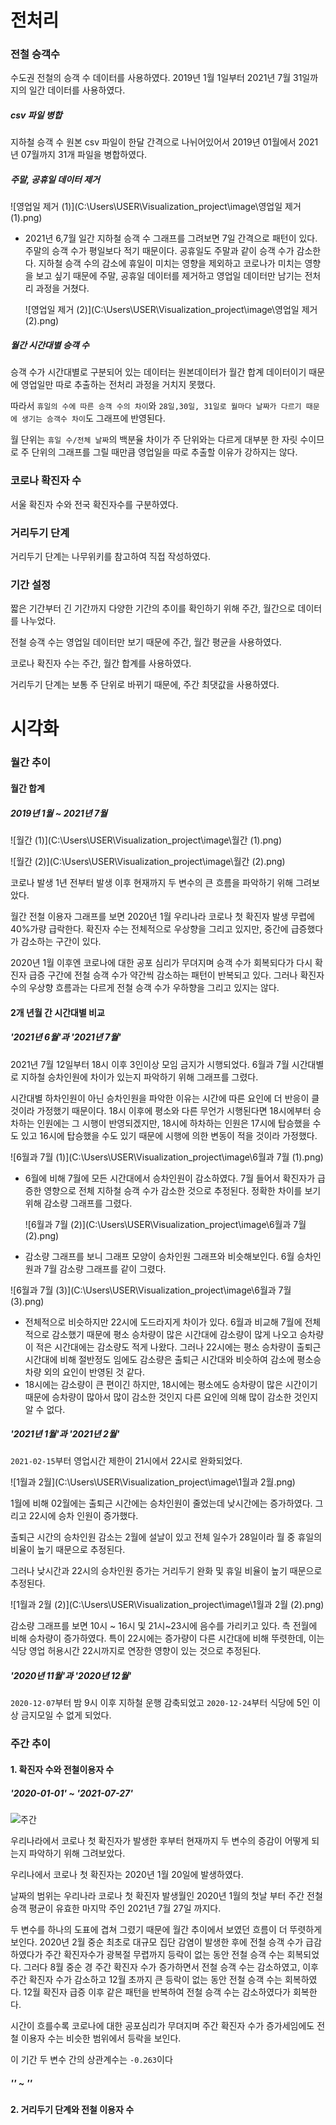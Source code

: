 # 전처리

### 전철 승객수

수도권 전철의 승객 수 데이터를 사용하였다. 2019년 1월 1일부터 2021년 7월 31일까지의 일간 데이터를 사용하였다.

##### csv 파일 병합

지하철 승객 수 원본 csv 파일이 한달 간격으로 나뉘어있어서 2019년 01월에서 2021년 07월까지 31개 파일을 병합하였다.

##### 주말, 공휴일 데이터 제거

![영업일 제거 (1)](C:\Users\USER\Visualization_project\image\영업일 제거 (1).png)

- 2021년 6,7월 일간 지하철 승객 수 그래프를 그려보면 7일 간격으로 패턴이 있다. 주말의 승객 수가 평일보다 적기 때문이다. 공휴일도 주말과 같이 승객 수가 감소한다. 지하철 승객 수의 감소에 휴일이 미치는 영향을 제외하고 코로나가 미치는 영향을 보고 싶기 때문에 주말, 공휴일 데이터를 제거하고 영업일 데이터만 남기는 전처리 과정을 거쳤다.

  ![영업일 제거 (2)](C:\Users\USER\Visualization_project\image\영업일 제거 (2).png)

##### 월간 시간대별 승객 수

승객 수가 시간대별로 구분되어 있는 데이터는 원본데이터가 월간 합계 데이터이기 때문에 영업일만 따로 추출하는 전처리 과정을 거치지 못했다.

따라서 `휴일의 수에 따른 승객 수의 차이`와 `28일,30일, 31일로 월마다 날짜가 다르기 때문에 생기는 승객수 차이`도 그래프에 반영된다.

월 단위는 `휴일 수/전체 날짜`의 백분율 차이가 주 단위와는 다르게 대부분 한 자릿 수이므로 주 단위의 그래프를 그릴 때만큼 영업일을 따로 추출할 이유가 강하지는 않다.

### 코로나 확진자 수

서울 확진자 수와 전국 확진자수를 구분하였다.

### 거리두기 단계

거리두기 단계는 나무위키를 참고하여 직접 작성하였다.

### 기간 설정

짧은 기간부터 긴 기간까지 다양한 기간의 추이를 확인하기 위해 주간, 월간으로 데이터를 나누었다.

전철 승객 수는 영업일 데이터만 보기 때문에 주간, 월간 평균을 사용하였다.

코로나 확진자 수는 주간, 월간 합계를 사용하였다.

거리두기 단계는 보통 주 단위로 바뀌기 때문에, 주간 최댓값을 사용하였다.

# 시각화

### 월간 추이 

#### 월간 합계

##### 2019년 1월 ~ 2021년 7월

![월간 (1)](C:\Users\USER\Visualization_project\image\월간 (1).png)

![월간 (2)](C:\Users\USER\Visualization_project\image\월간 (2).png)

코로나 발생 1년 전부터 발생 이후 현재까지 두 변수의 큰 흐름을 파악하기 위해 그려보았다.

월간 전철 이용자 그래프를 보면 2020년 1월 우리나라 코로나 첫 확진자 발생 무렵에 40%가량 급락한다. 확진자 수는 전체적으로 우상향을 그리고 있지만, 중간에 급증했다가 감소하는 구간이 있다.

2020년 1월 이후엔 코로나에 대한 공포 심리가 무뎌지며 승객 수가 회복되다가 다시 확진자 급증 구간에 전철 승객 수가 약간씩 감소하는 패턴이 반복되고 있다. 그러나 확진자 수의 우상향 흐름과는 다르게 전철 승객 수가 우하향을 그리고 있지는 않다.



#### 2개 년월 간 시간대별 비교

##### '2021년 6월'과 '2021년 7월'

2021년 7월 12일부터 18시 이후 3인이상 모임 금지가 시행되었다. 6월과 7월 시간대별로 지하철 승차인원에 차이가 있는지 파악하기 위해 그래프를 그렸다.

시간대별 하차인원이 아닌 승차인원을 파악한 이유는 시간에 따른 요인에 더 반응이 클 것이라 가정했기 때문이다. 18시 이후에 평소와 다른 무언가 시행된다면 18시에부터 승차하는 인원에는 그 시행이 반영되겠지만, 18시에 하차하는 인원은 17시에 탑승했을 수도 있고 16시에 탑승했을 수도 있기 때문에 시행에 의한 변동이 적을 것이라 가정했다.

![6월과 7월 (1)](C:\Users\USER\Visualization_project\image\6월과 7월 (1).png)

- 6월에 비해 7월에 모든 시간대에서 승차인원이 감소하였다. 7월 들어서 확진자가 급증한 영향으로 전체 지하철 승객 수가 감소한 것으로 추정된다. 정확한 차이를 보기 위해 감소량  그래프를 그렸다.

  ![6월과 7월 (2)](C:\Users\USER\Visualization_project\image\6월과 7월 (2).png)

- 감소량 그래프를 보니 그래프 모양이 승차인원 그래프와 비슷해보인다. 6월 승차인원과 7월 감소량 그래프를 같이 그렸다.

![6월과 7월 (3)](C:\Users\USER\Visualization_project\image\6월과 7월 (3).png)

- 전체적으로 비슷하지만 22시에 도드라지게 차이가 있다. 6월과 비교해 7월에 전체적으로 감소했기 때문에 평소 승차량이 많은 시간대에 감소량이 많게 나오고 승차량이 적은 시간대에는 감소량도 적게 나왔다. 그러나 22시에는 평소 승차량이 출퇴근시간대에 비해 절반정도 임에도 감소량은 출퇴근 시간대와 비슷하여 감소에 평소승차량 외의 요인이 반영된 것 같다.
- 18시에는 감소량이 큰 편이긴 하지만, 18시에는 평소에도 승차량이 많은 시간이기 때문에 승차량이 많아서 많이 감소한 것인지 다른 요인에 의해 많이 감소한 것인지 알 수 없다.

##### '2021년 1월'과 '2021년 2월'

`2021-02-15`부터 영업시간 제한이 21시에서 22시로 완화되었다.

![1월과 2월](C:\Users\USER\Visualization_project\image\1월과 2월.png)

1월에 비해 02월에는 출퇴근 시간에는 승차인원이 줄었는데 낮시간에는 증가하였다. 그리고 22시에 승차 인원이 증가했다.

출퇴근 시간의 승차인원 감소는 2월에 설날이 있고 전체 일수가 28일이라 월 중 휴일의 비율이 높기 때문으로 추정된다.

그러나 낮시간과 22시의 승차인원 증가는 거리두기 완화 및 휴일 비율이 높기 때문으로 추정된다.

![1월과 2월 (2)](C:\Users\USER\Visualization_project\image\1월과 2월 (2).png)

감소량 그래프를 보면 10시 ~ 16시 및 21시~23시에 음수를 가리키고 있다. 측 전월에 비해 승차량이 증가하였다. 특이 22시에는 증가량이 다른 시간대에 비해 뚜렷한데, 이는 식당 영업 허용시간 22시까지로 연장한 영향이 있는 것으로 추정된다.

##### '2020년 11월'과 '2020년 12월'

`2020-12-07`부터 밤 9시 이후 지하철 운행 감축되었고 `2020-12-24`부터 식당에 5인 이상 금지모일 수 없게 되었다.



### 주간 추이

#### 1. 확진자 수와 전철이용자 수

##### '2020-01-01' ~ '2021-07-27'

![주간](C:\Users\USER\Visualization_project\image\주간.png)

우리나라에서 코로나 첫 확진자가 발생한 후부터 현재까지 두 변수의 증감이 어떻게 되는지 파악하기 위해 그려보았다.

우리나에서 코로나 첫 확진자는 2020년 1월 20일에 발생하였다.

날짜의 범위는 우리나라 코로나 첫 확진자 발생월인 2020년 1월의 첫날 부터 주간 전철 승객 평균이 유효한 마지막 주인 2021년 7월 27일 까지다.

두 변수를 하나의 도표에 겹쳐 그렸기 때문에 월간 추이에서 보였던 흐름이 더 뚜렷하게 보인다. 2020년 2월 중순 최초로 대규모 집단 감염이 발생한 후에 전철 승객 수가 급감하였다가 주간 확진자수가 광복절 무렵까지 등락이 없는 동안 전철 승객 수는 회복되었다. 그러다 8월 중순 경 주간 확진자 수가 증가하면서 전철 승객 수는 감소하였고, 이후 주간 확진자 수가 감소하고 12월 초까지 큰 등락이 없는 동안 전철 승객 수는 회복하였다. 12월 확진자 급증 이후 같은 패턴을 반복하여 전철 승객 수는 감소하였다가 회복한다.

시간이 흐를수록 코로나에 대한 공포심리가 무뎌지며 주간 확진자 수가 증가세임에도 전철 이용자 수는 비슷한 범위에서 등락을 보인다.

이 기간 두 변수 간의 상관계수는 `-0.263`이다



##### '' ~ ''



#### 2. 거리두기 단계와 전철 이용자 수

